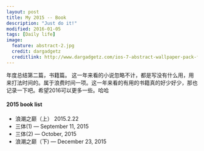 ```yaml
---
layout: post
title: My 2015 -- Book
description: "Just do it!"
modified: 2016-01-05
tags: [Daily life]
image:
  feature: abstract-2.jpg
  credit: dargadgetz
  creditlink: http://www.dargadgetz.com/ios-7-abstract-wallpaper-pack-for-iphone-5-and-ipod-touch-retina/
---
```

年度总结第二篇，书籍篇。
这一年来看的小说忽略不计，都是写没有什么用，用来打法时间的。属于浪费时间一项。这一年来看的有用的书籍真的好少好少，那也记录一下吧。希望2016可以更多一些。哈哈

#### 2015 book list
* 浪潮之巅（上）     2015.2.22
* 三体(1)         — September 11, 2015
* 三体(2)         — October, 2015
* 浪潮之巅（下)    — December 23, 2015
